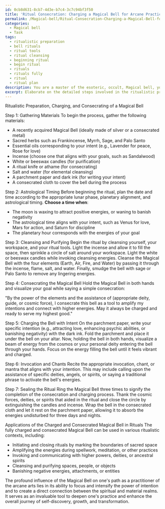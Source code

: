 ```yaml
---
id: 0cb8d631-8cb7-4d3e-b7c4-3c7c94bf3f50
title: 'Ritual Consecration: Charging a Magical Bell for Arcane Practices'
permalink: /Magical-bell/Ritual-Consecration-Charging-a-Magical-Bell-for-Arcane-Practices/
categories:
  - Magical bell
  - Task
tags:
  - ritualistic preparation
  - bell rituals
  - ritual tools
  - ritual cleansing
  - beginning ritual
  - begin ritual
  - rituals
  - rituals fully
  - ritual
  - ritual plan
description: You are a master of the esoteric, occult, Magical bell, you complete tasks to the absolute best of your ability, no matter if you think you were not trained to do the task specifically, you will attempt to do it anyways, since you have performed the tasks you are given with great mastery, accuracy, and deep understanding of what is requested. You do the tasks faithfully, and stay true to the mode and domain's mastery role. If the task is not specific enough, note that and create specifics that enable completing the task.
excerpt: Elaborate on the detailed steps involved in the ritualistic preparation, charging, and consecrating of a recently acquired Magical Bell, specifically focusing on its utilization within the realm of esoteric and occult practices. Provide explicit instructions on the materials required, such as sacred herbs, oils, and incense, and specify the appropriate lunar phase, planetary alignment, and astrological timing for optimal results. Additionally, discuss the intricate invocations, chants, or mantras needed to imbue the Magical Bell with heightened energies and its subsequent connection to the practitioner's spiritual intent and goals. Finally, explore the potential applications of the fully charged and consecrated Magical Bell within various ritualistic contexts and its profound influence on one's path as a practitioner of the arcane arts.
---
```

Ritualistic Preparation, Charging, and Consecrating of a Magical Bell

Step 1: Gathering Materials
To begin the process, gather the following materials:
- A recently acquired Magical Bell (ideally made of silver or a consecrated metal)
- Sacred herbs such as Frankincense, Myrrh, Sage, and Palo Santo
- Essential oils corresponding to your intent (e.g., Lavender for peace, Rose for love)
- Incense (choose one that aligns with your goals, such as Sandalwood)
- White or beeswax candles (for purification)
- A ritual knife or athame (for consecrating)
- Salt and water (for elemental cleansing)
- A parchment paper and dark ink (for writing your intent)
- A consecrated cloth to cover the bell during the process

Step 2: Astrological Timing
Before beginning the ritual, plan the date and time according to the appropriate lunar phase, planetary alignment, and astrological timing. **Choose a time when**:
- The moon is waxing to attract positive energies, or waning to banish negativity
- The astrological time aligns with your intent, such as Venus for love, Mars for action, and Saturn for discipline
- The planetary hour corresponds with the energies of your goal

Step 3: Cleansing and Purifying
Begin the ritual by cleansing yourself, your workspace, and your ritual tools. Light the incense and allow it to fill the space, then sprinkle a circle of salt around your workspace. Light the white or beeswax candles while invoking cleansing energies. Cleanse the Magical Bell with the four elements (Earth, Air, Fire, and Water) by passing it through the incense, flame, salt, and water. Finally, smudge the bell with sage or Palo Santo to remove any lingering energies.

Step 4: Consecrating the Magical Bell
Hold the Magical Bell in both hands and visualize your goal while saying a simple consecration:

"By the power of the elements and the assistance of (appropriate deity, guide, or cosmic force), I consecrate this bell as a tool to amplify my intentions and connect with higher energies. May it always be charged and ready to serve my highest good."

Step 5: Charging the Bell with Intent
On the parchment paper, write your specific intention (e.g., attracting love, enhancing psychic abilities, or banishing negativity) with the dark ink. Fold the parchment and place it under the bell on your altar. Now, holding the bell in both hands, visualize a beam of energy from the cosmos or your personal deity entering the bell through your hands. Focus on the energy filling the bell until it feels vibrant and charged.

Step 6: Invocation and Chants
Recite the appropriate invocation, chant, or mantra that aligns with your intention. This may include calling upon the assistance of specific deities, angels, or spirits, or saying a traditional phrase to activate the bell's energies.

Step 7: Sealing the Ritual
Ring the Magical Bell three times to signify the completion of the consecration and charging process. Thank the cosmic forces, deities, or spirits that aided in the ritual and close the circle by extinguishing the candles and incense. Wrap the bell in the consecrated cloth and let it rest on the parchment paper, allowing it to absorb the energies undisturbed for three days and nights.

Applications of the Charged and Consecrated Magical Bell in Rituals
The fully charged and consecrated Magical Bell can be used in various ritualistic contexts, including:
- Initiating and closing rituals by marking the boundaries of sacred space
- Amplifying the energies during spellwork, meditation, or other practices
- Invoking and communicating with higher powers, deities, or ancestral spirits
- Cleansing and purifying spaces, people, or objects
- Banishing negative energies, attachments, or entities

The profound influence of the Magical Bell on one's path as a practitioner of the arcane arts lies in its ability to focus and intensify the power of intention and to create a direct connection between the spiritual and material realms. It serves as an invaluable tool to deepen one's practice and enhance the overall journey of self-discovery, growth, and transformation.
